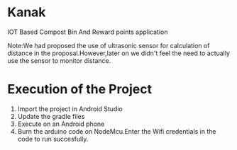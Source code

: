 # Kanak
IOT Based Compost Bin And Reward points application

Note:We had proposed the use of ultrasonic sensor for calculation of distance in the proposal.However,later on we didn't feel the need to actually use the sensor to monitor distance. 

# Execution of the Project
1. Import the project in Android Studio
2. Update the gradle files 
3. Execute on an Android phone
4. Burn the arduino code on NodeMcu.Enter the Wifi credentials in the code to run succesfully. 
